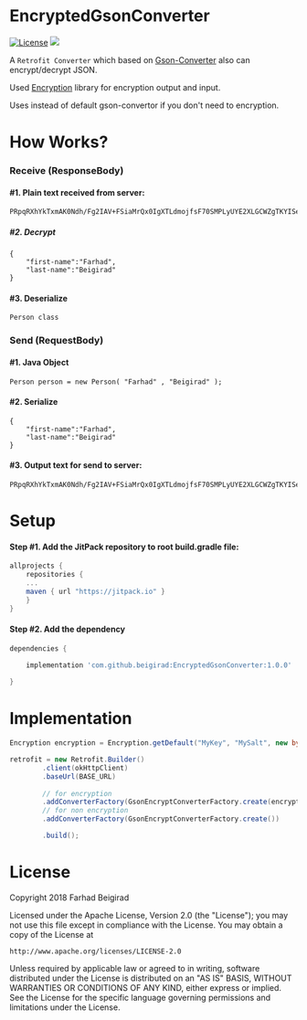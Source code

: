 # EncryptedGsonConverter
[![License](https://img.shields.io/badge/License-Apache%202.0-blue.svg)](https://opensource.org/licenses/Apache-2.0)
[![](https://jitpack.io/v/beigirad/EncryptedGsonConverter.svg)](https://jitpack.io/#beigirad/EncryptedGsonConverter)

A `Retrofit Converter` which based on [Gson-Converter][0] also can encrypt/decrypt JSON.

Used [Encryption][1] library for encryption output and input.

Uses instead of default gson-convertor if you don't need to encryption.

# How Works?
### Receive (ResponseBody)
#### #1. Plain text received from server:
```
PRpqRXhYkTxmAK0Ndh/Fg2IAV+FSiaMrQx0IgXTLdmojfsF70SMPLyUYE2XLGCWZgTKYISe+RSDFDqEwZ35N+g==
```
##### #2. Decrypt
```
{
	"first-name":"Farhad",
	"last-name":"Beigirad"
}
```
#### #3. Deserialize
```
Person class
```
### Send (RequestBody)
#### #1. Java Object
```
Person person = new Person( "Farhad" , "Beigirad" );
```
#### #2. Serialize
```
{
	"first-name":"Farhad",
	"last-name":"Beigirad"
}
```
#### #3. Output text for send to server:
```
PRpqRXhYkTxmAK0Ndh/Fg2IAV+FSiaMrQx0IgXTLdmojfsF70SMPLyUYE2XLGCWZgTKYISe+RSDFDqEwZ35N+g==
```




# Setup
#### Step #1. Add the JitPack repository to root build.gradle file:

```gradle
allprojects {
    repositories {
	...
	maven { url "https://jitpack.io" }
    }
}
```

#### Step #2. Add the dependency

```groovy
dependencies {

    implementation 'com.github.beigirad:EncryptedGsonConverter:1.0.0'
    
}
```
# Implementation

```java
Encryption encryption = Encryption.getDefault("MyKey", "MySalt", new byte[16]);

retrofit = new Retrofit.Builder()
        .client(okHttpClient)
        .baseUrl(BASE_URL)
        
        // for encryption
        .addConverterFactory(GsonEncryptConverterFactory.create(encryption))
        // for non encryption
        .addConverterFactory(GsonEncryptConverterFactory.create())

        .build();
```

# License
Copyright 2018 Farhad Beigirad

Licensed under the Apache License, Version 2.0 (the "License");
you may not use this file except in compliance with the License.
You may obtain a copy of the License at

    http://www.apache.org/licenses/LICENSE-2.0

Unless required by applicable law or agreed to in writing, software
distributed under the License is distributed on an "AS IS" BASIS,
WITHOUT WARRANTIES OR CONDITIONS OF ANY KIND, either express or implied.
See the License for the specific language governing permissions and
limitations under the License.

[0]: https://github.com/square/retrofit/tree/master/retrofit-converters/gson
[1]: https://github.com/simbiose/Encryption

